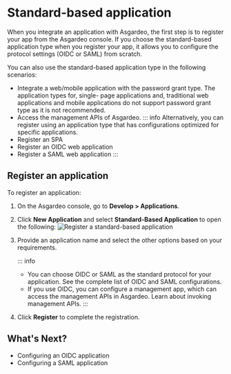# Standard-based application
When you integrate an application with Asgardeo, the first step is to register your app from the Asgardeo console. If you choose the standard-based application type when you register your app, it allows you to configure the protocol settings (OIDC or SAML) from scratch. 

You can also use the standard-based application type in the following scenarios:
- Integrate a web/mobile application with the password grant type. The application types for, single- page applications and, traditional web applications and mobile applications do not support password grant type as it is not recommended. 
- Access the <a :href="$withBase('/apis/')">management APIs</a> of Asgardeo.
::: info
Alternatively, you can register using an application type that has configurations optimized for specific applications.
- <a :href="$withBase('/guides/applications/register-single-page-app/')">Register an SPA</a>
- <a :href="$withBase('/guides/applications/register-single-page-app/')">Register an OIDC web application</a>
- <a :href="$withBase('/guides/applications/register-saml-web-app/')">Register a SAML web application</a>
:::

## Register an application

To register an application:

1. On the Asgardeo console, go to **Develop > Applications**.
2. Click **New Application** and select **Standard-Based Application** to open the following:
    <img :src="$withBase('/assets/img/guides/applications/register-an-sba.png')" alt="Register a standard-based application">
3. Provide an application name and select the other options based on your requirements.

    ::: info
    - You can choose OIDC or SAML as the standard protocol for your application. See the complete list of <a :href="$withBase('/references/app-settings/oidc-settings-for-app/')">OIDC</a> and <a :href="$withBase('/references/app-settings/saml-settings-for-app/')">SAML</a>  configurations.
    - If you use OIDC, you can configure a management app, which can access the management APIs in Asgardeo. Learn about <a :href="$withBase('/apis/authentication/')">invoking management APIs</a>.
    :::

4. Click **Register** to complete the registration.

## What's Next?

- <a :href="$withBase('/references/app-settings/oidc-settings-for-app/')">Configuring an OIDC application</a>
- <a :href="$withBase('/references/app-settings/saml-settings-for-app/')">Configuring a SAML application</a>